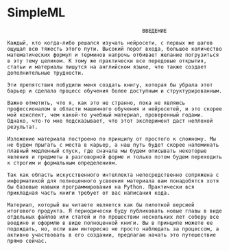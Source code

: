 # SimpleML
												ВВЕДЕНИЕ

	Каждый, кто когда-либо решался изучать нейросети, с первых же шагов ощущал всю тяжесть этого пути. Высокий порог входа, большое количество математических формул и терминов напрочь отбивает желание погрузиться в эту тему целиком. К тому же практически все передовые открытия, статьи и материалы пишутся на английском языке, что также создает дополнительные трудности. 

	Эти препятствия побудили меня создать книгу, которая бы убрала этот барьер и сделала процесс обучения более доступным и структурированным. 

	Важно отметить, что я, как это не странно, пока не являюсь профессионалом в области машинного обучения и нейросетей, и это скорее мой конспект, чем какой-то учебный материал, проверенный годами. Однако, что-то мне подсказывает, что этот эксперимент даст неплохой результат.

	Изложение материала построено по принципу от простого к сложному. Мы не будем прыгать с места в карьер, а наш путь будет скорее напоминать плавный медленный спуск, где сначала мы будем описывать некоторые явления и предметы в разговорной форме и только потом будем переходить к строгим и формальным определениям. 

	Так как область искусственного интеллекта непосредственно сопряжена с информатикой для полноценного усвоения материала вам понадобятся хотя бы базовые навыки программирования на Python. Практически вся прикладная часть книги требует от вас написания кода. 

	Материал, который вы читаете является как бы пилотной версией итогового продукта. Я периодически буду публиковать новые главы в виде отдельных файлов или статей и по прошествии нескольких лет соберу все воедино и оформлю в виде полноценной книги. Вы в принципе можете ее подождать, но, если вам интересно не просто наблюдать за процессом, а активно участвовать в его создании, предлагаю начать это путешествие прямо сейчас.

